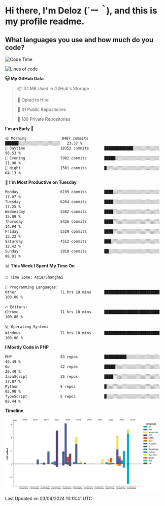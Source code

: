 # **Hi there, I'm Deloz (*´ー｀*), and this is my profile readme.**

## **What languages you use and how much do you code?**

<!--START_SECTION:waka-->
![Code Time](http://img.shields.io/badge/Code%20Time-3%2C672%20hrs%2038%20mins-blue)

![Lines of code](https://img.shields.io/badge/From%20Hello%20World%20I%27ve%20Written-40.3%20million%20lines%20of%20code-blue)

**🐱 My GitHub Data** 

> 📦 3.1 MB Used in GitHub's Storage 
 > 
> 💼 Opted to Hire
 > 
> 📜 31 Public Repositories 
 > 
> 🔑 189 Private Repositories 
 > 
**I'm an Early 🐤** 

```text
🌞 Morning                8487 commits        ██████░░░░░░░░░░░░░░░░░░░   23.37 % 
🌆 Daytime                18352 commits       █████████████░░░░░░░░░░░░   50.53 % 
🌃 Evening                7982 commits        █████░░░░░░░░░░░░░░░░░░░░   21.98 % 
🌙 Night                  1501 commits        █░░░░░░░░░░░░░░░░░░░░░░░░   04.13 % 
```
📅 **I'm Most Productive on Tuesday** 

```text
Monday                   6199 commits        ████░░░░░░░░░░░░░░░░░░░░░   17.07 % 
Tuesday                  6264 commits        ████░░░░░░░░░░░░░░░░░░░░░   17.25 % 
Wednesday                5482 commits        ████░░░░░░░░░░░░░░░░░░░░░   15.09 % 
Thursday                 5426 commits        ████░░░░░░░░░░░░░░░░░░░░░   14.94 % 
Friday                   5529 commits        ████░░░░░░░░░░░░░░░░░░░░░   15.22 % 
Saturday                 4512 commits        ███░░░░░░░░░░░░░░░░░░░░░░   12.42 % 
Sunday                   2910 commits        ██░░░░░░░░░░░░░░░░░░░░░░░   08.01 % 
```


📊 **This Week I Spent My Time On** 

```text
🕑︎ Time Zone: Asia/Shanghai

💬 Programming Languages: 
Other                    71 hrs 10 mins      █████████████████████████   100.00 % 

🔥 Editors: 
Chrome                   71 hrs 10 mins      █████████████████████████   100.00 % 

💻 Operating System: 
Windows                  71 hrs 10 mins      █████████████████████████   100.00 % 
```

**I Mostly Code in PHP** 

```text
PHP                      83 repos            ██████████░░░░░░░░░░░░░░░   40.49 % 
Go                       42 repos            █████░░░░░░░░░░░░░░░░░░░░   20.49 % 
JavaScript               35 repos            ████░░░░░░░░░░░░░░░░░░░░░   17.07 % 
Python                   8 repos             █░░░░░░░░░░░░░░░░░░░░░░░░   03.90 % 
TypeScript               5 repos             █░░░░░░░░░░░░░░░░░░░░░░░░   02.44 % 
```



**Timeline**

![Lines of Code chart](https://raw.githubusercontent.com/deloz/deloz/main/assets/bar_graph.png)


 Last Updated on 03/04/2024 10:13:41 UTC
<!--END_SECTION:waka-->
